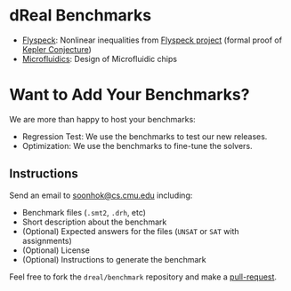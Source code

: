 dReal Benchmarks
================
 - [Flyspeck](flyspeck): Nonlinear inequalities from [Flyspeck project][flyspeck] (formal proof of [Kepler Conjecture][kepler])
 - [Microfluidics](microfluidics): Design of Microfluidic chips

[flyspeck]: https://code.google.com/p/flyspeck/
[kepler]: http://en.wikipedia.org/wiki/Kepler_conjecture


Want to Add Your Benchmarks?
============================

We are more than happy to host your benchmarks:

 - Regression Test: We use the benchmarks to test our new releases.
 - Optimization: We use the benchmarks to fine-tune the solvers.

Instructions
------------

Send an email to soonhok@cs.cmu.edu including:

 - Benchmark files (``.smt2``, ``.drh``, etc)
 - Short description about the benchmark
 - (Optional) Expected answers for the files (``UNSAT`` or ``SAT`` with assignments)
 - (Optional) License
 - (Optional) Instructions to generate the benchmark

Feel free to fork the ``dreal/benchmark`` repository and make a [pull-request][github-pr].

[github-pr]:https://help.github.com/articles/using-pull-requests
